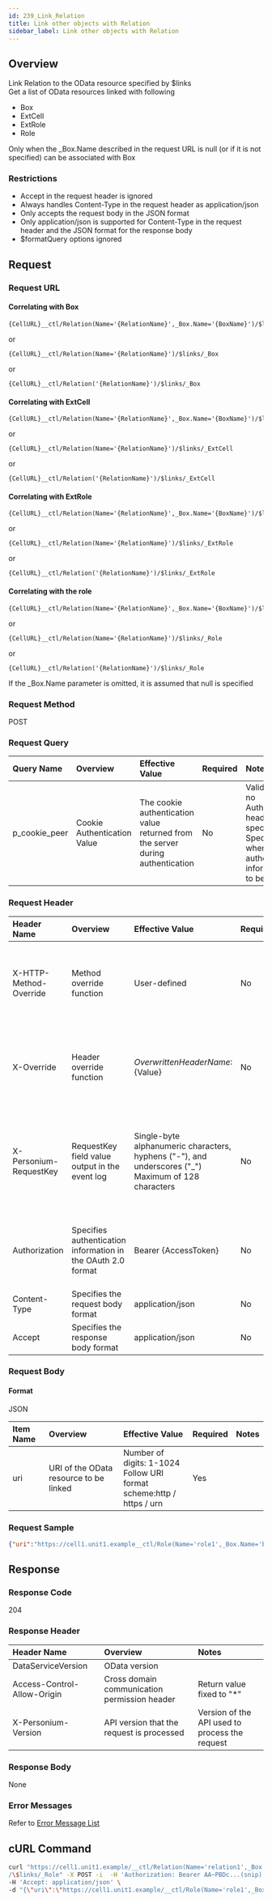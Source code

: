 ```yaml
---
id: 239_Link_Relation
title: Link other objects with Relation
sidebar_label: Link other objects with Relation
---
```


## Overview

Link Relation to the OData resource specified by $links  
Get a list of OData resources linked with following  

* Box
* ExtCell
* ExtRole
* Role

Only when the \_Box.Name described in the request URL is null (or if it is not specified) can be associated with Box

### Restrictions

* Accept in the request header is ignored
* Always handles Content-Type in the request header as application/json
* Only accepts the request body in the JSON format
* Only application/json is supported for Content-Type in the request header and the JSON format for the response body
* $formatQuery options ignored


## Request

### Request URL

#### Correlating with Box

```
{CellURL}__ctl/Relation(Name='{RelationName}',_Box.Name='{BoxName}')/$links/_Box
```

or

```
{CellURL}__ctl/Relation(Name='{RelationName}')/$links/_Box
```

or

```
{CellURL}__ctl/Relation('{RelationName}')/$links/_Box
```

#### Correlating with ExtCell

```
{CellURL}__ctl/Relation(Name='{RelationName}',_Box.Name='{BoxName}')/$links/_ExtCell
```

or

```
{CellURL}__ctl/Relation(Name='{RelationName}')/$links/_ExtCell
```

or

```
{CellURL}__ctl/Relation('{RelationName}')/$links/_ExtCell
```

#### Correlating with ExtRole

```
{CellURL}__ctl/Relation(Name='{RelationName}',_Box.Name='{BoxName}')/$links/_ExtRole
```

or

```
{CellURL}__ctl/Relation(Name='{RelationName}')/$links/_ExtRole
```

or

```
{CellURL}__ctl/Relation('{RelationName}')/$links/_ExtRole
```

#### Correlating with the role

```
{CellURL}__ctl/Relation(Name='{RelationName}',_Box.Name='{BoxName}')/$links/_Role
```

or

```
{CellURL}__ctl/Relation(Name='{RelationName}')/$links/_Role
```

or

```
{CellURL}__ctl/Relation('{RelationName}')/$links/_Role
```

If the \_Box.Name parameter is omitted, it is assumed that null is specified

### Request Method

POST

### Request Query

|Query Name|Overview|Effective Value|Required|Notes|
|:--|:--|:--|:--|:--|
|p_cookie_peer|Cookie Authentication Value|The cookie authentication value returned from the server during authentication|No|Valid only if no Authorization header specified<br>Specify this when cookie authentication information is to be used|

### Request Header

|Header Name|Overview|Effective Value|Required|Notes|
|:--|:--|:--|:--|:--|
|X-HTTP-Method-Override|Method override function|User-defined|No|If you specify this value when requesting with the POST method, the specified value will be used as a method.|
|X-Override|Header override function|${OverwrittenHeaderName}:${Value}|No|Overwrite normal HTTP header value. To overwrite multiple headers, specify multiple X-Override headers.|
|X-Personium-RequestKey|RequestKey field value output in the event log|Single-byte alphanumeric characters, hyphens ("-"), and underscores ("_")<br>Maximum of 128 characters|No|When not specified, default value given with ${4 digits}_${22 digits} Base64url characters format representing an UUID for each request|
|Authorization|Specifies authentication information in the OAuth 2.0 format|Bearer {AccessToken}|No|* Authentication tokens are the tokens acquired using the Authentication Token Acquisition API|
|Content-Type|Specifies the request body format|application/json|No|[application/json] by default|
|Accept|Specifies the response body format|application/json|No|[application/json] by default|

### Request Body

#### Format

JSON

|Item Name|Overview|Effective Value|Required|Notes|
|:--|:--|:--|:--|:--|
|uri|URI of the OData resource to be linked|Number of digits: 1-1024<br>Follow URI format<br>scheme:http / https / urn|Yes||

### Request Sample

```JSON
{"uri":"https://cell1.unit1.example__ctl/Role(Name='role1',_Box.Name='box1')"}
```


## Response

### Response Code

204

### Response Header

|Header Name|Overview|Notes|
|:--|:--|:--|
|DataServiceVersion|OData version||
|Access-Control-Allow-Origin|Cross domain communication permission header|Return value fixed to "*"|
|X-Personium-Version|API version that the request is processed|Version of the API used to process the request|

### Response Body

None

### Error Messages

Refer to [Error Message List](004_Error_Messages.md)


## cURL Command

```sh
curl "https://cell1.unit1.example/__ctl/Relation(Name='relation1',_Box.Name='box1')\
/\$links/_Role" -X POST -i  -H 'Authorization: Bearer AA~PBDc...(snip)...FrTjA' \
-H 'Accept: application/json' \
-d "{\"uri\":\"https://cell1.unit1.example/__ctl/Role(Name='role1',_Box.Name='box1')\"}"
```


